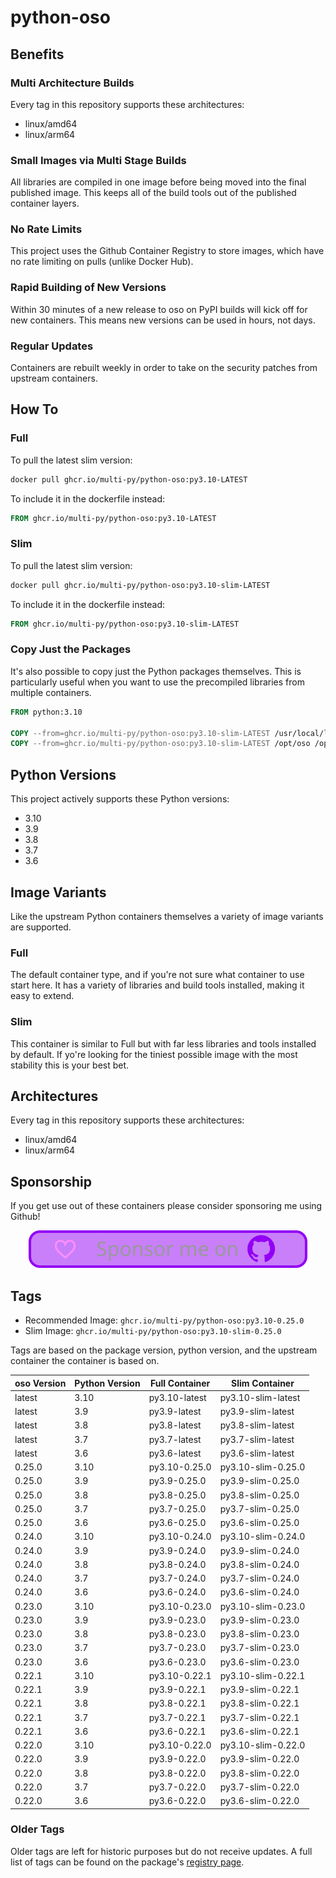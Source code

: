 # python-oso




## Benefits

### Multi Architecture Builds

Every tag in this repository supports these architectures:

* linux/amd64
* linux/arm64


### Small Images via Multi Stage Builds

All libraries are compiled in one image before being moved into the final published image. This keeps all of the build tools out of the published container layers.

### No Rate Limits

This project uses the Github Container Registry to store images, which have no rate limiting on pulls (unlike Docker Hub).

### Rapid Building of New Versions

Within 30 minutes of a new release to oso on PyPI builds will kick off for new containers. This means new versions can be used in hours, not days.

### Regular Updates

Containers are rebuilt weekly in order to take on the security patches from upstream containers.

## How To

### Full
To pull the latest slim version:

```bash
docker pull ghcr.io/multi-py/python-oso:py3.10-LATEST
```

To include it in the dockerfile instead:

```dockerfile
FROM ghcr.io/multi-py/python-oso:py3.10-LATEST
```

### Slim

To pull the latest slim version:

```bash
docker pull ghcr.io/multi-py/python-oso:py3.10-slim-LATEST
```

To include it in the dockerfile instead:

```dockerfile
FROM ghcr.io/multi-py/python-oso:py3.10-slim-LATEST
```

### Copy Just the Packages
It's also possible to copy just the Python packages themselves. This is particularly useful when you want to use the precompiled libraries from multiple containers.

```dockerfile
FROM python:3.10

COPY --from=ghcr.io/multi-py/python-oso:py3.10-slim-LATEST /usr/local/lib/python3.10/site-packages/* /usr/local/lib/python3.10/site-packages/
COPY --from=ghcr.io/multi-py/python-oso:py3.10-slim-LATEST /opt/oso /opt/oso
```



## Python Versions

This project actively supports these Python versions:

* 3.10
* 3.9
* 3.8
* 3.7
* 3.6


## Image Variants

Like the upstream Python containers themselves a variety of image variants are supported.


### Full

The default container type, and if you're not sure what container to use start here. It has a variety of libraries and build tools installed, making it easy to extend.



### Slim

This container is similar to Full but with far less libraries and tools installed by default. If yo're looking for the tiniest possible image with the most stability this is your best bet.





## Architectures

Every tag in this repository supports these architectures:

* linux/amd64
* linux/arm64


## Sponsorship

If you get use out of these containers please consider sponsoring me using Github!
<center>

[![Github Sponsorship](https://raw.githubusercontent.com/mechPenSketch/mechPenSketch/master/img/github_sponsor_btn.svg)](https://github.com/sponsors/tedivm)

</center>

## Tags
* Recommended Image: `ghcr.io/multi-py/python-oso:py3.10-0.25.0`
* Slim Image: `ghcr.io/multi-py/python-oso:py3.10-slim-0.25.0`

Tags are based on the package version, python version, and the upstream container the container is based on.

| oso Version | Python Version | Full Container | Slim Container |
|-----------------------|----------------|----------------|----------------|
| latest | 3.10 | py3.10-latest | py3.10-slim-latest |
| latest | 3.9 | py3.9-latest | py3.9-slim-latest |
| latest | 3.8 | py3.8-latest | py3.8-slim-latest |
| latest | 3.7 | py3.7-latest | py3.7-slim-latest |
| latest | 3.6 | py3.6-latest | py3.6-slim-latest |
| 0.25.0 | 3.10 | py3.10-0.25.0 | py3.10-slim-0.25.0 |
| 0.25.0 | 3.9 | py3.9-0.25.0 | py3.9-slim-0.25.0 |
| 0.25.0 | 3.8 | py3.8-0.25.0 | py3.8-slim-0.25.0 |
| 0.25.0 | 3.7 | py3.7-0.25.0 | py3.7-slim-0.25.0 |
| 0.25.0 | 3.6 | py3.6-0.25.0 | py3.6-slim-0.25.0 |
| 0.24.0 | 3.10 | py3.10-0.24.0 | py3.10-slim-0.24.0 |
| 0.24.0 | 3.9 | py3.9-0.24.0 | py3.9-slim-0.24.0 |
| 0.24.0 | 3.8 | py3.8-0.24.0 | py3.8-slim-0.24.0 |
| 0.24.0 | 3.7 | py3.7-0.24.0 | py3.7-slim-0.24.0 |
| 0.24.0 | 3.6 | py3.6-0.24.0 | py3.6-slim-0.24.0 |
| 0.23.0 | 3.10 | py3.10-0.23.0 | py3.10-slim-0.23.0 |
| 0.23.0 | 3.9 | py3.9-0.23.0 | py3.9-slim-0.23.0 |
| 0.23.0 | 3.8 | py3.8-0.23.0 | py3.8-slim-0.23.0 |
| 0.23.0 | 3.7 | py3.7-0.23.0 | py3.7-slim-0.23.0 |
| 0.23.0 | 3.6 | py3.6-0.23.0 | py3.6-slim-0.23.0 |
| 0.22.1 | 3.10 | py3.10-0.22.1 | py3.10-slim-0.22.1 |
| 0.22.1 | 3.9 | py3.9-0.22.1 | py3.9-slim-0.22.1 |
| 0.22.1 | 3.8 | py3.8-0.22.1 | py3.8-slim-0.22.1 |
| 0.22.1 | 3.7 | py3.7-0.22.1 | py3.7-slim-0.22.1 |
| 0.22.1 | 3.6 | py3.6-0.22.1 | py3.6-slim-0.22.1 |
| 0.22.0 | 3.10 | py3.10-0.22.0 | py3.10-slim-0.22.0 |
| 0.22.0 | 3.9 | py3.9-0.22.0 | py3.9-slim-0.22.0 |
| 0.22.0 | 3.8 | py3.8-0.22.0 | py3.8-slim-0.22.0 |
| 0.22.0 | 3.7 | py3.7-0.22.0 | py3.7-slim-0.22.0 |
| 0.22.0 | 3.6 | py3.6-0.22.0 | py3.6-slim-0.22.0 |


### Older Tags

Older tags are left for historic purposes but do not receive updates. A full list of tags can be found on the package's [registry page](https://github.com/multi-py/python-oso/pkgs/container/python-oso).



